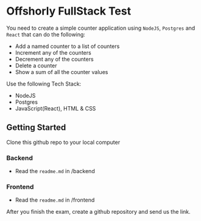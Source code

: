# Offshorly FullStack Test

You need to create a simple counter application using `NodeJS`, `Postgres` and `React` that can do the following:

- Add a named counter to a list of counters
- Increment any of the counters
- Decrement any of the counters
- Delete a counter
- Show a sum of all the counter values

Use the following Tech Stack:

- NodeJS
- Postgres
- JavaScript(React), HTML & CSS

## Getting Started

Clone this github repo to your local computer

### Backend

- Read the `readme.md` in /backend

### Frontend

- Read the `readme.md` in /frontend

After you finish the exam, create a github repository and send us the link.
